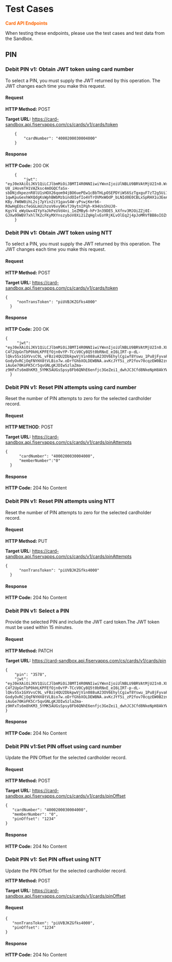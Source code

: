 # Test Cases

<span style="color:#ff6600;">**Card API Endpoints**</span>

When testing these endpoints, please use the test cases and test data from the Sandbox.

## PIN

### Debit PIN v1: Obtain JWT token using card number

To select a PIN, you must supply the JWT returned by this operation. The JWT changes each time you make this request.

#### Request

**HTTP Method:** POST

**Target URL:** https://card-sandbox.api.fiservapps.com/cs/cards/v1/cards/token

```
    {
        "cardNumber": "4000200030004000"
    }
```

#### Response

**HTTP Code:** 200 OK

```
    {
        "jwt": "eyJ0eXAiOiJKV1QiLCJlbmMiOiJBMTI4R0NNIiwiYWxnIjoiUlNBLU9BRVAtMjU2In0.WrliT8nLQOTRnXldrYj0brobAyi6M7-U8_iHovmTH1VAZksc4mOGQCfaSx-sbDNjdkpeznR8lU1sHOX26qom94jBO6uePEw1cBbTHLpOSEPDYiWS6SzTgxguF7zT2g5Ui1HHi2GKgPtH5L0XC_QqP5TIs3A15fqpAnvMaSwW9O_GDRzxnsUDCgEZCkwQOuEpWYDbM7r7yKrfAlkWKOHOlZuUtvJvg3k8p-1qwKpuGexhWXQdgKsWphBWbMzbindOIefIo4VTrOVMxWOdP_bLNId0E0CBLxSpRHX1u3EeAjUykUdifT2CP4bb6kbJf4pp0dRc_uPZGJLj7faPyq6UeQ.zTLJMNI8bjGh-KBy.FW0W0ihL2sj7pYin2iY1gavS4W-yPswjKmrb6-ROwHgEOscfeGGLmUihzoV6vy9KvTJ9ytnIPqh-K94UsShUJ0-KgsY4_eWyUwx4IYpYaJkPeUVd4ni_1eZMBy6-hPr3n39DES_kXfnv3MJOiZZj0I-GJXw99WBV7xhl7KZcFKyMXYnszyboV8Xi2iZqHglvEoYRjKLvOlEq2j4pJoMRVfBB8oIOZm6uyCaOnyuWuE_Lg1HeuNMnHddTm8gexDAfwj3WYHkJazsN1PZVhPZVImyKwCNM.TOYk3lw2SKYamQL7XiLXlg"
    }
```

### Debit PIN v1: Obtain JWT token using NTT

To select a PIN, you must supply the JWT returned by this operation. The JWT changes each time you make this request.

#### Request

**HTTP Method:** POST

**Target URL:** https://card-sandbox.api.fiservapps.com/cs/cards/v1/cards/token

```
{
     "nonTransToken": "piUVBJKZGfks4000"
  }
```

#### Response

**HTTP Code:** 200 OK

```
{
     "jwt": "eyJ0eXAiOiJKV1QiLCJlbmMiOiJBMTI4R0NNIiwiYWxnIjoiUlNBLU9BRVAtMjU2In0.XU56gXVBUVLIH83fDZ_uUNj-C4f2UpGnTbP0kHLKPFEfOjn0vYP-TCcV0Cy8Q5t0bRNxE_eI6LIRT-p-dL-lQkv5Sx1GXVvsC9L_vFBzz4QU2DbkpwVjVin088uA23OV6EhylCgiwf8Yswu_1Pu8jFyvaFJUIiEvwZkFbHX73IE6fJanhMjgn_4Eo42CVdGgmzYJtfDQ9wkbAW3w3D2C2dkvzQiYeiTTCkRdzIxEeTDcN9NSM_vwElz_zO5ONExRa_2LTPlQPcen9meot8Dzlcqlz0i4Jo2xtLmkG6bA2uQzbAID4dRujhaOhCoW-GodyOvRCjOqFNYHX8tVLBio7w.oDrfGhbXOLDEWBNA.avKcJYf5i_zP2fov70cqzEW0B2znGvIF2zdEp4bkRtSDJrRBKfcbJeEaEakLZaItLDAlXz6ANJLUntsCpyrQ0Jm4nWfjRgtVmWFSUF3TvgLUH8_Pd5e8yZsI_TuJCPDMHSIt8XEkrpyRwsQT8BgUIU-iAuGe70KoFK5Cr5qvGNLgKJDIwSzlaZma-z9HFxTs6m8hKM3_5YMK5AUGsSpsy8Fb6QNhE6enfjc3GeZei1_dwhJC3Cfd8NkeNpH8AkYWGrY_ZvyZ1YAfFdgXeasCAA.yxrJMUH91uZWejU5N1VDRQ"
  }
```

### Debit PIN v1: Reset PIN attempts using card number

Reset the number of PIN attempts to zero for the selected cardholder record.

#### Request

**HTTP METHOD**: POST

**Target URL:** https://card-sandbox.api.fiservapps.com/cs/cards/v1/cards/pinAttempts

```
{
      "cardNumber": "4000200030004000",
      "memberNumber":"0"
  }
```

#### Response

**HTTP Code:** 204 No Content

### Debit PIN v1: Reset PIN attempts using NTT

Reset the number of PIN attempts to zero for the selected cardholder record.

#### Request

**HTTP Method:** PUT

**Target URL:** https://card-sandbox.api.fiservapps.com/cs/cards/v1/cards/pinAttempts

```
{
      "nonTransToken": "piUVBJKZGfks4000"
  }
```

#### Response

**HTTP Code:** 204 No Content

### Debit PIN v1: Select a PIN

Provide the selected PIN and include the JWT card token.The JWT token must be used within 15 minutes.

#### Request

**HTTP Method:** PATCH

**Target URL:** https://card-sandbox.api.fiservapps.com/cs/cards/v1/cards/pin

```
{
    "pin": "3578",
    "jwt": "eyJ0eXAiOiJKV1QiLCJlbmMiOiJBMTI4R0NNIiwiYWxnIjoiUlNBLU9BRVAtMjU2In0.XU56gXVBUVLIH83fDZ_uUNj-C4f2UpGnTbP0kHLKPFEfOjn0vYP-TCcV0Cy8Q5t0bRNxE_eI6LIRT-p-dL-lQkv5Sx1GXVvsC9L_vFBzz4QU2DbkpwVjVin088uA23OV6EhylCgiwf8Yswu_1Pu8jFyvaFJUIiEvwZkFbHX73IE6fJanhMjgn_4Eo42CVdGgmzYJtfDQ9wkbAW3w3D2C2dkvzQiYeiTTCkRdzIxEeTDcN9NSM_vwElz_zO5ONExRa_2LTPlQPcen9meot8Dzlcqlz0i4Jo2xtLmkG6bA2uQzbAID4dRujhaOhCoW-GodyOvRCjOqFNYHX8tVLBio7w.oDrfGhbXOLDEWBNA.avKcJYf5i_zP2fov70cqzEW0B2znGvIF2zdEp4bkRtSDJrRBKfcbJeEaEakLZaItLDAlXz6ANJLUntsCpyrQ0Jm4nWfjRgtVmWFSUF3TvgLUH8_Pd5e8yZsI_TuJCPDMHSIt8XEkrpyRwsQT8BgUIU-iAuGe70KoFK5Cr5qvGNLgKJDIwSzlaZma-z9HFxTs6m8hKM3_5YMK5AUGsSpsy8Fb6QNhE6enfjc3GeZei1_dwhJC3Cfd8NkeNpH8AkYWGrY_ZvyZ1YAfFdgXeasCAA.yxrJMUH91uZWejU5N1VDRQ"
}
```

#### Response

**HTTP Code:** 204 No Content

### Debit PIN v1:Set PIN offset using card number

Update the PIN Offset for the selected cardholder record.

#### Request

**HTTP Method:** POST

**Target URL:** https://card-sandbox.api.fiservapps.com/cs/cards/v1/cards/pinOffset

```
{
   "cardNumber": "4000200030004000",
   "memberNumber": "0",
   "pinOffset": "1234"
}
```

#### Response

**HTTP Code:** 204 No Content

### Debit PIN v1: Set PIN offset using NTT

Update the PIN Offset for the selected cardholder record.

**HTTP Method:** POST

**Target URL:** https://card-sandbox.api.fiservapps.com/cs/cards/v1/cards/pinOffset

#### Request

```
{
   "nonTransToken": "piUVBJKZGfks4000",
   "pinOffset": "1234"
}
```

#### Response

**HTTP Code:** 204 No Content
